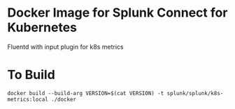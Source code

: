 # Docker Image for Splunk Connect for Kubernetes
Fluentd with input plugin for k8s metrics
# To Build
`docker build --build-arg VERSION=$(cat VERSION) -t splunk/splunk/k8s-metrics:local ./docker`